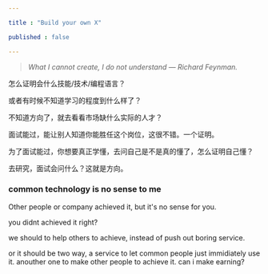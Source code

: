```yaml
---

title : "Build your own X"

published : false

---
```


> *What I cannot create, I do not understand — Richard Feynman.*


怎么证明会什么技能/技术/编程语言？

或者有时候不知道学习的程度到什么样了？

不知道方向了，就去看看市场缺什么实际的人才？

面试能过，能让别人知道你能胜任这个岗位，这很不错。一个证明。

为了面试能过，你想要真正学懂，去问自己是不是真的懂了，怎么证明自己懂？

去研究，面试会问什么？这就是方向。

### common technology is no sense to me 

Other people or company achieved it, but it's no sense for you.

you didnt achieved it right?

we should to help others to achieve, instead of push out boring service.

or it should be two way, a service to let common people just immidiately use it. anouther one to make other people to achieve it. can i make earning?



